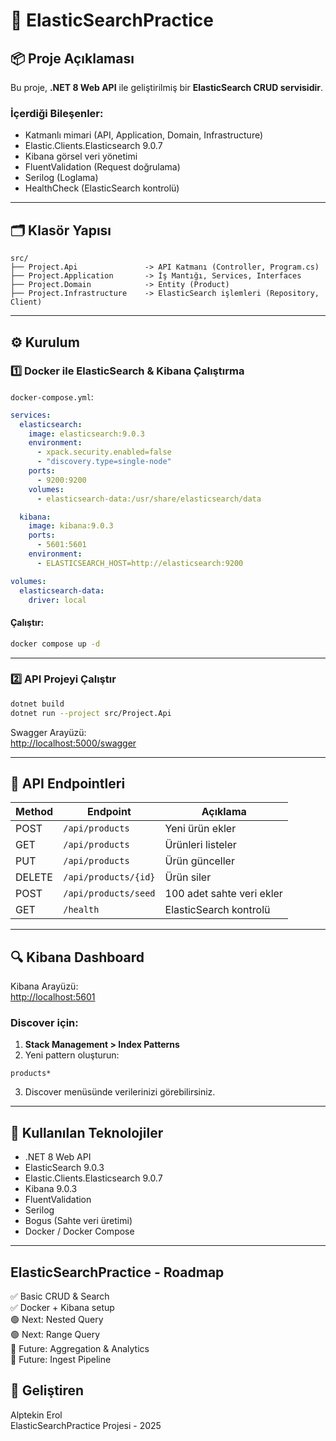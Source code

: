 
# 🚀 ElasticSearchPractice

## 📦 Proje Açıklaması

Bu proje, **.NET 8 Web API** ile geliştirilmiş bir **ElasticSearch CRUD servisidir**.

### İçerdiği Bileşenler:

- Katmanlı mimari (API, Application, Domain, Infrastructure)
- Elastic.Clients.Elasticsearch 9.0.7
- Kibana görsel veri yönetimi
- FluentValidation (Request doğrulama)
- Serilog (Loglama)
- HealthCheck (ElasticSearch kontrolü)

---

## 🗂️ Klasör Yapısı

```
src/
├── Project.Api               -> API Katmanı (Controller, Program.cs)
├── Project.Application       -> İş Mantığı, Services, Interfaces
├── Project.Domain            -> Entity (Product)
├── Project.Infrastructure    -> ElasticSearch işlemleri (Repository, Client)
```

---

## ⚙️ Kurulum

### 1️⃣ Docker ile ElasticSearch & Kibana Çalıştırma

`docker-compose.yml`:

```yaml
services:
  elasticsearch:
    image: elasticsearch:9.0.3
    environment:
      - xpack.security.enabled=false
      - "discovery.type=single-node"
    ports:
      - 9200:9200
    volumes:
      - elasticsearch-data:/usr/share/elasticsearch/data

  kibana:
    image: kibana:9.0.3
    ports:
      - 5601:5601
    environment:
      - ELASTICSEARCH_HOST=http://elasticsearch:9200

volumes:
  elasticsearch-data:
    driver: local
```

#### Çalıştır:

```bash
docker compose up -d
```

---

### 2️⃣ API Projeyi Çalıştır

```bash
dotnet build
dotnet run --project src/Project.Api
```

Swagger Arayüzü:  
[http://localhost:5000/swagger](http://localhost:5000/swagger)

---

## 🔗 API Endpointleri

| Method | Endpoint               | Açıklama               |
|---------|------------------------|------------------------|
| POST    | `/api/products`         | Yeni ürün ekler         |
| GET     | `/api/products`         | Ürünleri listeler       |
| PUT     | `/api/products`         | Ürün günceller          |
| DELETE  | `/api/products/{id}`    | Ürün siler              |
| POST    | `/api/products/seed`    | 100 adet sahte veri ekler |
| GET     | `/health`               | ElasticSearch kontrolü |

---

## 🔍 Kibana Dashboard

Kibana Arayüzü:  
[http://localhost:5601](http://localhost:5601)

### Discover için:

1. **Stack Management > Index Patterns**  
2. Yeni pattern oluşturun:

```
products*
```

3. Discover menüsünde verilerinizi görebilirsiniz.

---

## 🧰 Kullanılan Teknolojiler

- .NET 8 Web API  
- ElasticSearch 9.0.3  
- Elastic.Clients.Elasticsearch 9.0.7  
- Kibana 9.0.3  
- FluentValidation  
- Serilog  
- Bogus (Sahte veri üretimi)  
- Docker / Docker Compose  

---

## ElasticSearchPractice - Roadmap

✅ Basic CRUD & Search  
✅ Docker + Kibana setup  
🟢 Next: Nested Query  
🟢 Next: Range Query  
🔵 Future: Aggregation & Analytics  
🔵 Future: Ingest Pipeline  

## 📝 Geliştiren

Alptekin Erol  
ElasticSearchPractice Projesi - 2025
